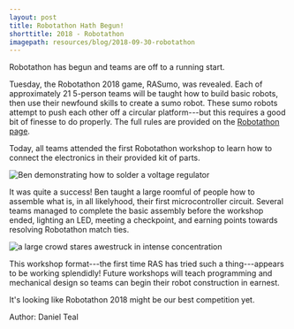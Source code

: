 ```yaml
---
layout: post
title: Robotathon Hath Begun!
shorttitle: 2018 - Robotathon
imagepath: resources/blog/2018-09-30-robotathon
---
```


Robotathon has begun and teams are off to a running start.

Tuesday, the Robotathon 2018 game, RASumo, was revealed. Each of approximately 21 5-person teams will be taught how to build basic robots, then use their newfound skills to create a sumo robot. These sumo robots attempt to push each other off a circular platform---but this requires a good bit of finesse to do properly. The full rules are provided on the <a href="{{ site.baseurl }}/about/robotathon.html">Robotathon page</a>.

Today, all teams attended the first Robotathon workshop to learn how to connect the electronics in their provided kit of parts.

<img alt="Ben demonstrating how to solder a voltage regulator" src="{{ site.baseurl }}/{{ page.imagepath }}/1.jpg" style="max-width:80%">

It was quite a success! Ben taught a large roomful of people how to assemble what is, in all likelyhood, their first microcontroller circuit. Several teams managed to complete the basic assembly before the workshop ended, lighting an LED, meeting a checkpoint, and earning points towards resolving Robotathon match ties.

<img alt="a large crowd stares awestruck in intense concentration" src="{{ site.baseurl }}/{{ page.imagepath }}/2.jpg" style="max-width:80%">

This workshop format---the first time RAS has tried such a thing---appears to be working splendidly! Future workshops will teach programming and mechanical design so teams can begin their robot construction in earnest.

It's looking like Robotathon 2018 might be our best competition yet.

Author: Daniel Teal